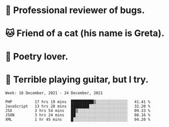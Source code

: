 # 🐛 Professional reviewer of bugs.
# 🐱 Friend of a cat (his name is Greta).
# 📜 Poetry lover.
# 🎸 Terrible playing guitar, but I try.

<!--START_SECTION:waka-->
```text
Week: 18 December, 2021 - 24 December, 2021

PHP          17 hrs 19 mins  ██████████▒░░░░░░░░░░░░░░   41.41 % 
JavaScript   13 hrs 28 mins  ████████░░░░░░░░░░░░░░░░░   32.20 % 
JSX          3 hrs 54 mins   ██▒░░░░░░░░░░░░░░░░░░░░░░   09.33 % 
JSON         3 hrs 24 mins   ██░░░░░░░░░░░░░░░░░░░░░░░   08.16 % 
XML          1 hr 45 mins    █░░░░░░░░░░░░░░░░░░░░░░░░   04.20 % 
```
<!--END_SECTION:waka-->
